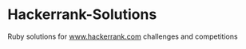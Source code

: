 Hackerrank-Solutions
====================

Ruby solutions for www.hackerrank.com challenges and competitions
